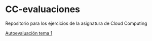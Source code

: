 # CC-evaluaciones
Repositorio para los ejercicios de la asignatura de Cloud Computing

[Autoevaluación tema 1](./ev_1.md)